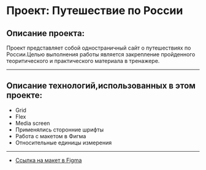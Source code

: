 # Проект: Путешествие по России

## Описание проекта:
Проект представляет собой одностраничный сайт о путешествиях по России.Целью выполнения работы является закрепление пройденного теоритического и практического материала в тренажере.

----------------------

## Описание технологий,использованных в этом проекте:
* Grid
* Flex
* Media screen
* Применялись сторонние шрифты
* Работа с макетом в Фигма
* Относительные единицы измерения
-----------------------

* [Ссылка на макет в Figma](https://www.figma.com/file/5S2WSbEFL6awjVWJ0NWL8Q/Sprint-3_-Russia-_-desktop-mobile?node-id=28503%3A0)





